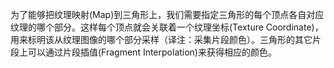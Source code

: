 为了能够把纹理映射\(Map\)到三角形上，我们需要指定三角形的每个顶点各自对应纹理的哪个部分。这样每个顶点就会关联着一个纹理坐标\(Texture Coordinate\)，用来标明该从纹理图像的哪个部分采样（译注：采集片段颜色）。三角形的其它片段上可以通过片段插值\(Fragment Interpolation\)来获得相应的颜色。



